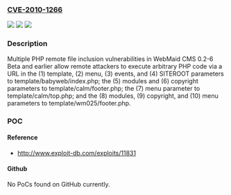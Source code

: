 ### [CVE-2010-1266](https://cve.mitre.org/cgi-bin/cvename.cgi?name=CVE-2010-1266)
![](https://img.shields.io/static/v1?label=Product&message=n%2Fa&color=blue)
![](https://img.shields.io/static/v1?label=Version&message=n%2Fa&color=blue)
![](https://img.shields.io/static/v1?label=Vulnerability&message=n%2Fa&color=brighgreen)

### Description

Multiple PHP remote file inclusion vulnerabilities in WebMaid CMS 0.2-6 Beta and earlier allow remote attackers to execute arbitrary PHP code via a URL in the (1) template, (2) menu, (3) events, and (4) SITEROOT parameters to template/babyweb/index.php; the (5) modules and (6) copyright parameters to template/calm/footer.php; the (7) menu parameter to template/calm/top.php; and the (8) modules, (9) copyright, and (10) menu parameters to template/wm025/footer.php.

### POC

#### Reference
- http://www.exploit-db.com/exploits/11831

#### Github
No PoCs found on GitHub currently.

